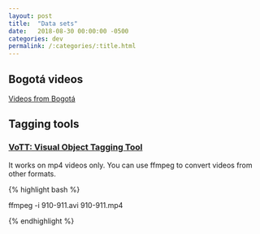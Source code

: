 ```yaml
---
layout: post
title:  "Data sets"
date:   2018-08-30 00:00:00 -0500
categories: dev
permalink: /:categories/:title.html
---
```


## Bogotá videos

[Videos from Bogotá][bog_mega]

## Tagging tools

### [VoTT: Visual Object Tagging Tool][vott]

It works on mp4 videos only. You can use ffmpeg to convert videos from other formats.

{% highlight bash %}

ffmpeg -i 910-911.avi 910-911.mp4

{% endhighlight %}


[bog_mega]: https://mega.nz/#F!2lwy0QxJ!MCx5X7fKRqJqhj99QJNRog
[vott]: https://github.com/Microsoft/VoTT

